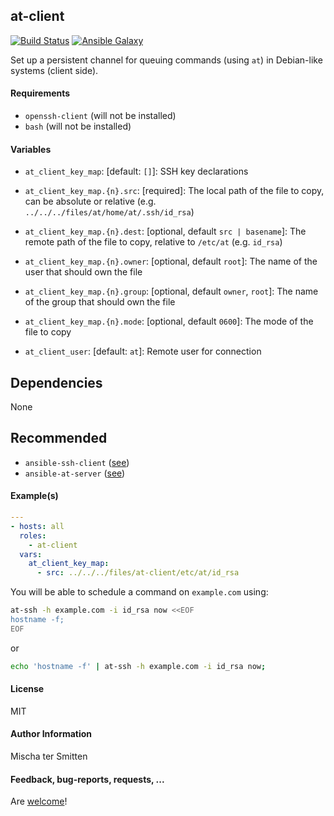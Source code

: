 ## at-client

[![Build Status](https://travis-ci.org/Oefenweb/ansible-at-client.svg?branch=master)](https://travis-ci.org/Oefenweb/ansible-at-client)
[![Ansible Galaxy](http://img.shields.io/badge/ansible--galaxy-at--client-blue.svg)](https://galaxy.ansible.com/Oefenweb/at-client/)

Set up a persistent channel for queuing commands (using `at`) in Debian-like systems (client side).

#### Requirements

* `openssh-client` (will not be installed)
* `bash` (will not be installed)

#### Variables

* `at_client_key_map`: [default: `[]`]: SSH key declarations
* `at_client_key_map.{n}.src`: [required]: The local path of the file to copy, can be absolute or relative (e.g. `../../../files/at/home/at/.ssh/id_rsa`)
* `at_client_key_map.{n}.dest`: [optional, default `src | basename`]: The remote path of the file to copy, relative to `/etc/at` (e.g. `id_rsa`)
* `at_client_key_map.{n}.owner`: [optional, default `root`]: The name of the user that should own the file
* `at_client_key_map.{n}.group`: [optional, default `owner`, `root`]: The name of the group that should own the file
* `at_client_key_map.{n}.mode`: [optional, default `0600`]: The mode of the file to copy

* `at_client_user`: [default: `at`]: Remote user for connection

## Dependencies

None

## Recommended

* `ansible-ssh-client` ([see](https://github.com/Oefenweb/ansible-ssh-client))
* `ansible-at-server` ([see](https://github.com/Oefenweb/ansible-at-server))

#### Example(s)

```yaml
---
- hosts: all
  roles:
    - at-client
  vars:
    at_client_key_map:
      - src: ../../../files/at-client/etc/at/id_rsa
```

You will be able to schedule a command on `example.com` using:

```bash
at-ssh -h example.com -i id_rsa now <<EOF
hostname -f;
EOF
```

or

```bash
echo 'hostname -f' | at-ssh -h example.com -i id_rsa now;
```

#### License

MIT

#### Author Information

Mischa ter Smitten

#### Feedback, bug-reports, requests, ...

Are [welcome](https://github.com/Oefenweb/ansible-at-client/issues)!
